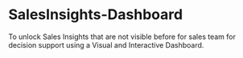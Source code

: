 # SalesInsights-Dashboard
To unlock Sales Insights that are not visible before for sales team for decision support using a Visual and Interactive Dashboard.
